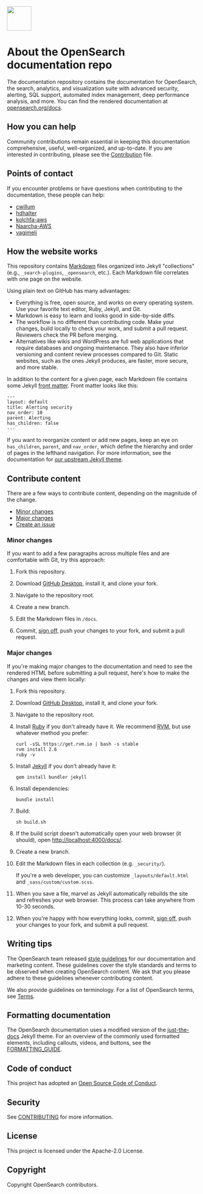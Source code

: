 <img src="https://opensearch.org/assets/img/opensearch-logo-themed.svg" height="64px">

# About the OpenSearch documentation repo

The documentation repository contains the documentation for OpenSearch, the search, analytics, and visualization suite with advanced security, alerting, SQL support, automated index management, deep performance analysis, and more. You can find the rendered documentation at [opensearch.org/docs](https://opensearch.org/docs).


## How you can help

Community contributions remain essential in keeping this documentation comprehensive, useful, well-organized, and up-to-date. If you are interested in contributing, please see the [Contribution](https://github.com/opensearch-project/documentation-website/blob/main/CONTRIBUTING.md) file.


## Points of contact

If you encounter problems or have questions when contributing to the documentation, these people can help:

- [cwillum](https://github.com/cwillum)
- [hdhalter](https://github.com/hdhalter)
- [kolchfa-aws](https://github.com/kolchfa-aws)
- [Naarcha-AWS](https://github.com/Naarcha-AWS)
- [vagimeli](https://github.com/vagimeli)


## How the website works

This repository contains [Markdown](https://guides.github.com/features/mastering-markdown/) files organized into Jekyll "collections" (e.g., `_search-plugins`, `_opensearch`, etc.). Each Markdown file correlates with one page on the website.

Using plain text on GitHub has many advantages:

- Everything is free, open source, and works on every operating system. Use your favorite text editor, Ruby, Jekyll, and Git.
- Markdown is easy to learn and looks good in side-by-side diffs.
- The workflow is no different than contributing code. Make your changes, build locally to check your work, and submit a pull request. Reviewers check the PR before merging.
- Alternatives like wikis and WordPress are full web applications that require databases and ongoing maintenance. They also have inferior versioning and content review processes compared to Git. Static websites, such as the ones Jekyll produces, are faster, more secure, and more stable.

In addition to the content for a given page, each Markdown file contains some Jekyll [front matter](https://jekyllrb.com/docs/front-matter/). Front matter looks like this:

```
---
layout: default
title: Alerting security
nav_order: 10
parent: Alerting
has_children: false
---
```

If you want to reorganize content or add new pages, keep an eye on `has_children`, `parent`, and `nav_order`, which define the hierarchy and order of pages in the lefthand navigation. For more information, see the documentation for [our upstream Jekyll theme](https://pmarsceill.github.io/just-the-docs/docs/navigation-structure/).


## Contribute content

There are a few ways to contribute content, depending on the magnitude of the change.

- [Minor changes](#minor-changes)
- [Major changes](#major-changes)
- [Create an issue](https://github.com/opensearch-project/documentation-website/issues)


### Minor changes

If you want to add a few paragraphs across multiple files and are comfortable with Git, try this approach:

1. Fork this repository.

1. Download [GitHub Desktop](https://desktop.github.com), install it, and clone your fork.

1. Navigate to the repository root.

1. Create a new branch.

1. Edit the Markdown files in `/docs`.

1. Commit, [sign off](https://github.com/src-d/guide/blob/9171d013c648236c39faabcad8598be3c0cf8f56/developer-community/fix-DCO.md#how-to-prevent-missing-sign-offs-in-the-future), push your changes to your fork, and submit a pull request.


### Major changes

If you're making major changes to the documentation and need to see the rendered HTML before submitting a pull request, here's how to make the changes and view them locally:

1. Fork this repository.

1. Download [GitHub Desktop](https://desktop.github.com), install it, and clone your fork.

1. Navigate to the repository root.

1. Install [Ruby](https://www.ruby-lang.org/en/) if you don't already have it. We recommend [RVM](https://rvm.io/), but use whatever method you prefer:

   ```
   curl -sSL https://get.rvm.io | bash -s stable
   rvm install 2.6
   ruby -v
   ```

1. Install [Jekyll](https://jekyllrb.com/) if you don't already have it:

   ```
   gem install bundler jekyll
   ```

1. Install dependencies:

   ```
   bundle install
   ```

1. Build:

   ```
   sh build.sh    
   ```

1. If the build script doesn't automatically open your web browser (it should), open [http://localhost:4000/docs/](http://localhost:4000/docs/).

1. Create a new branch.  

1. Edit the Markdown files in each collection (e.g. `_security/`).

   If you're a web developer, you can customize `_layouts/default.html` and `_sass/custom/custom.scss`.

1. When you save a file, marvel as Jekyll automatically rebuilds the site and refreshes your web browser. This process can take anywhere from 10-30 seconds.

1. When you're happy with how everything looks, commit, [sign off](https://github.com/src-d/guide/blob/9171d013c648236c39faabcad8598be3c0cf8f56/developer-community/fix-DCO.md#how-to-prevent-missing-sign-offs-in-the-future), push your changes to your fork, and submit a pull request.


## Writing tips

The OpenSearch team released [style guidelines](https://github.com/opensearch-project/documentation-website/blob/main/STYLE_GUIDE.md) for our documentation and marketing content. These guidelines cover the style standards and terms to be observed when creating OpenSearch content. We ask that you please adhere to these guidelines whenever contributing content. 

We also provide guidelines on terminology. For a list of OpenSearch terms, see [Terms](https://github.com/opensearch-project/documentation-website/blob/main/TERMS.md).


## Formatting documentation

The OpenSearch documentation uses a modified version of the [just-the-docs](https://github.com/pmarsceill/just-the-docs) Jekyll theme. For an overview of the commonly used formatted elements, including callouts, videos, and buttons, see the [FORMATTING_GUIDE](FORMATTING_GUIDE.md). 


## Code of conduct

This project has adopted an [Open Source Code of Conduct](https://opensearch.org/codeofconduct.html).


## Security

See [CONTRIBUTING](CONTRIBUTING.md#security-issue-notifications) for more information.


## License

This project is licensed under the Apache-2.0 License.


## Copyright

Copyright OpenSearch contributors.
